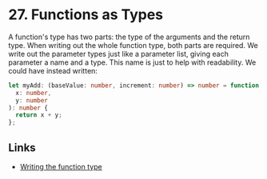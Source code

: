 # 27. Functions as Types

A function's type has two parts: the type of the arguments and the return type.
When writing out the whole function type, both parts are required. We write out
the parameter types just like a parameter list, giving each parameter a name and
a type. This name is just to help with readability. We could have instead
written:

```ts
let myAdd: (baseValue: number, increment: number) => number = function (
  x: number,
  y: number
): number {
  return x + y;
};
```

## Links

- [Writing the function type](https://www.typescriptlang.org/docs/handbook/functions.html#writing-the-function-type)
